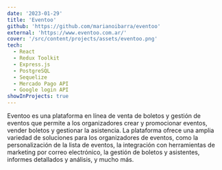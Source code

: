 ```yaml
---
date: '2023-01-29'
title: 'Eventoo'
github: 'https://github.com/marianoibarra/eventoo'
external: 'https://www.eventoo.com.ar/'
cover: '/src/content/projects/assets/eventoo.png'
tech:
  - React
  - Redux Toolkit
  - Express.js
  - PostgreSQL
  - Sequelize
  - Mercado Pago API
  - Google login API
showInProjects: true
---
```


Eventoo es una plataforma en línea de venta de boletos y gestión de eventos que permite a los organizadores crear y promocionar eventos, vender boletos y gestionar la asistencia. La plataforma ofrece una amplia variedad de soluciones para los organizadores de eventos, como la personalización de la lista de eventos, la integración con herramientas de marketing por correo electrónico, la gestión de boletos y asistentes, informes detallados y análisis, y mucho más.